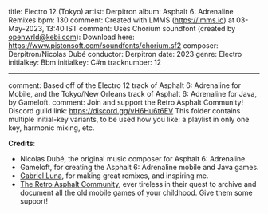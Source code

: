 title: Electro 12 (Tokyo)
artist: Derpitron
album: Asphalt 6: Adrenaline Remixes
bpm: 130
comment: Created with LMMS (https://lmms.io) at 03-May-2023, 13:40 IST
comment: Uses Chorium soundfont (created by openwrld@kebi.com): Download here: https://www.pistonsoft.com/soundfonts/chorium.sf2
composer: Derpitron/Nicolas Dubé
conductor: Derpitron
date: 2023
genre: Electro
initialkey: Bbm
initialkey: C#m
tracknumber: 12

---
comment: Based off of the Electro 12 track of Asphalt 6: Adrenaline for Mobile, and the Tokyo/New Orleans track of Asphalt 6: Adrenaline for Java, by Gameloft.
comment: Join and support the Retro Asphalt Community! Discord guild link: https://discord.gg/vH6Hu6t6EV
This folder contains multiple initial-key variants, to be used how you like: a playlist in only one key, harmonic mixing, etc.

**Credits**: 
- Nicolas Dubé, the original music composer for Asphalt 6: Adrenaline.
- Gameloft, for creating the Asphalt 6: Adrenaline mobile and Java games.
- [Gabriel Luna](https://www.youtube.com/@kitsune329), for making great remixes, and inspiring me.
- [The Retro Asphalt Community](https://discord.gg/vH6Hu6t6EV), ever tireless in their quest to archive and document all the old mobile games of your childhood. Give them some support!